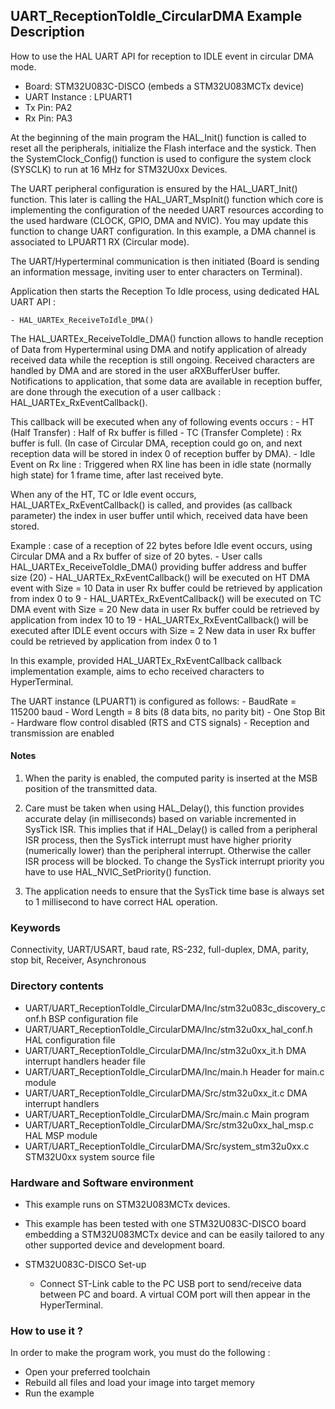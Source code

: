 ## <b>UART_ReceptionToIdle_CircularDMA Example Description</b>

How to use the HAL UART API for reception to IDLE event in circular DMA mode.


- Board: STM32U083C-DISCO (embeds a STM32U083MCTx device)
- UART Instance : LPUART1
- Tx Pin: PA2
- Rx Pin: PA3

At the beginning of the main program the HAL_Init() function is called to reset
all the peripherals, initialize the Flash interface and the systick.
Then the SystemClock_Config() function is used to configure the system
clock (SYSCLK) to run at 16 MHz for STM32U0xx Devices.

The UART peripheral configuration is ensured by the HAL_UART_Init() function.
This later is calling the HAL_UART_MspInit() function which core is implementing
the configuration of the needed UART resources according to the used hardware (CLOCK,
GPIO, DMA and NVIC). You may update this function to change UART configuration.
In this example, a DMA channel is associated to LPUART1 RX (Circular mode).

The UART/Hyperterminal communication is then initiated (Board is sending an information message,
inviting user to enter characters on Terminal).

Application then starts the Reception To Idle process, using dedicated HAL UART API :

    - HAL_UARTEx_ReceiveToIdle_DMA()

The HAL_UARTEx_ReceiveToIdle_DMA() function allows to handle reception of Data from Hyperterminal
using DMA and notify application of already received data while the reception is still ongoing.
Received characters are handled by DMA and are stored in the user aRXBufferUser buffer.
Notifications to application, that some data are available in reception buffer, are done
through the execution of a user callback : HAL_UARTEx_RxEventCallback().

This callback will be executed when any of following events occurs :
    - HT (Half Transfer) : Half of Rx buffer is filled
    - TC (Transfer Complete) : Rx buffer is full.
      (In case of Circular DMA, reception could go on, and next reception data will be stored
      in index 0 of reception buffer by DMA).
    - Idle Event on Rx line : Triggered when RX line has been in idle state (normally high state)
      for 1 frame time, after last received byte.

When any of the HT, TC or Idle event occurs, HAL_UARTEx_RxEventCallback() is called,
and provides (as callback parameter) the index in user buffer until which, received data have been stored.

Example : case of a reception of 22 bytes before Idle event occurs, using Circular DMA and a Rx buffer
of size of 20 bytes.
    - User calls HAL_UARTEx_ReceiveToIdle_DMA() providing buffer address and buffer size (20)
    - HAL_UARTEx_RxEventCallback() will be executed on HT DMA event with Size = 10
      Data in user Rx buffer could be retrieved by application from index 0 to 9
    - HAL_UARTEx_RxEventCallback() will be executed on TC DMA event with Size = 20
      New data in user Rx buffer could be retrieved by application from index 10 to 19
    - HAL_UARTEx_RxEventCallback() will be executed after IDLE event occurs with Size = 2
      New data in user Rx buffer could be retrieved by application from index 0 to 1

In this example, provided HAL_UARTEx_RxEventCallback callback implementation example, aims to
echo received characters to HyperTerminal.

The UART instance (LPUART1) is configured as follows:
    - BaudRate = 115200 baud
    - Word Length = 8 bits (8 data bits, no parity bit)
    - One Stop Bit
    - Hardware flow control disabled (RTS and CTS signals)
    - Reception and transmission are enabled

#### <b>Notes</b>

1. When the parity is enabled, the computed parity is inserted at the MSB
   position of the transmitted data.

2. Care must be taken when using HAL_Delay(), this function provides accurate delay (in milliseconds)
   based on variable incremented in SysTick ISR. This implies that if HAL_Delay() is called from
   a peripheral ISR process, then the SysTick interrupt must have higher priority (numerically lower)
   than the peripheral interrupt. Otherwise the caller ISR process will be blocked.
   To change the SysTick interrupt priority you have to use HAL_NVIC_SetPriority() function.

3. The application needs to ensure that the SysTick time base is always set to 1 millisecond
   to have correct HAL operation.

### <b>Keywords</b>

Connectivity, UART/USART, baud rate, RS-232, full-duplex, DMA, parity, stop bit, Receiver, Asynchronous

### <b>Directory contents</b>

  - UART/UART_ReceptionToIdle_CircularDMA/Inc/stm32u083c_discovery_conf.h     BSP configuration file
  - UART/UART_ReceptionToIdle_CircularDMA/Inc/stm32u0xx_hal_conf.h    HAL configuration file
  - UART/UART_ReceptionToIdle_CircularDMA/Inc/stm32u0xx_it.h          DMA interrupt handlers header file
  - UART/UART_ReceptionToIdle_CircularDMA/Inc/main.h                  Header for main.c module
  - UART/UART_ReceptionToIdle_CircularDMA/Src/stm32u0xx_it.c          DMA interrupt handlers
  - UART/UART_ReceptionToIdle_CircularDMA/Src/main.c                  Main program
  - UART/UART_ReceptionToIdle_CircularDMA/Src/stm32u0xx_hal_msp.c     HAL MSP module
  - UART/UART_ReceptionToIdle_CircularDMA/Src/system_stm32u0xx.c      STM32U0xx system source file


### <b>Hardware and Software environment</b>

  - This example runs on STM32U083MCTx devices.
  - This example has been tested with one STM32U083C-DISCO board embedding
    a STM32U083MCTx device and can be easily tailored to any other supported device
    and development board.

  - STM32U083C-DISCO Set-up
     - Connect ST-Link cable to the PC USB port to send/receive data between PC and board.
       A virtual COM port will then appear in the HyperTerminal.

### <b>How to use it ?</b>

In order to make the program work, you must do the following :

 - Open your preferred toolchain
 - Rebuild all files and load your image into target memory
 - Run the example

